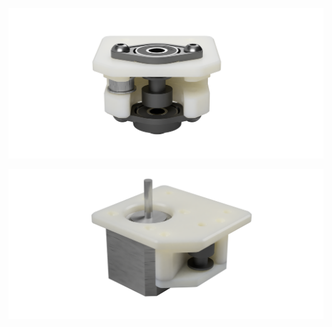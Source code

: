 ![Leadscrew block](https://github.com/1Laurman/Laurman-mods/blob/master/Voron%201.6%20one%20motor%20Z-drive/Images/Leadscrew_block_v1.0.png?raw=true)

![Motor mount](https://github.com/1Laurman/Laurman-mods/blob/master/Voron%201.6%20one%20motor%20Z-drive/Images/Motor_mount_v1.0.png?raw=true)
